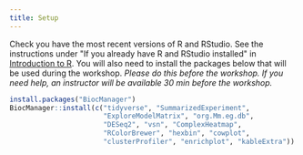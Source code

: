 ```yaml
---
title: Setup
---
```


Check you have the most recent versions of R and RStudio. See the instructions under "If you already have R and RStudio installed" in [Introduction to R](https://carpentries-incubator.github.io/bioc-intro/#r-and-rstudio). You will also need to install the packages below that will be used during the workshop. *Please do this before the workshop. If you need help, an instructor will be available 30 min before the workshop.*

```r
install.packages("BiocManager")
BiocManager::install(c("tidyverse", "SummarizedExperiment",
                       "ExploreModelMatrix", "org.Mm.eg.db",
                       "DESeq2", "vsn", "ComplexHeatmap",
                       "RColorBrewer", "hexbin", "cowplot",
                       "clusterProfiler", "enrichplot", "kableExtra"))
```








